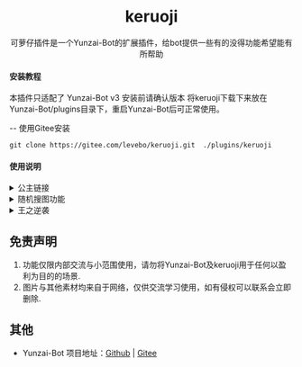 <div style="text-align: center;">

<h1>keruoji</h1>


可萝仔插件是一个Yunzai-Bot的扩展插件，给bot提供一些有的没得功能希望能有所帮助

</div>


#### 安装教程

本插件只适配了 Yunzai-Bot v3 安装前请确认版本
将keruoji下载下来放在Yunzai-Bot/plugins目录下，重启Yunzai-Bot后可正常使用。

 -- 使用Gitee安装
```
git clone https://gitee.com/levebo/keruoji.git  ./plugins/keruoji
```
#### 使用说明

<details>
  <summary>公主链接</summary>
- 模拟抽卡 指令：!十连 | !10连 | !单抽
</details>
<details>
  <summary>随机搜图功能</summary>
- acg图片 指令：!gkd | !ldst | !涩图
</details>
<details>
  <summary>王之逆袭</summary>
- 迁移中... 个人情怀向 提供角色技能和信息查看
</details>

## 免责声明

1. 功能仅限内部交流与小范围使用，请勿将Yunzai-Bot及keruoji用于任何以盈利为目的的场景.
2. 图片与其他素材均来自于网络，仅供交流学习使用，如有侵权可以联系会立即删除.

## 其他
* Yunzai-Bot 项目地址：[Github](https://github.com/Le-niao/Yunzai-Bot) | [Gitee](https://gitee.com/Le-niao/Yunzai-Bot) 